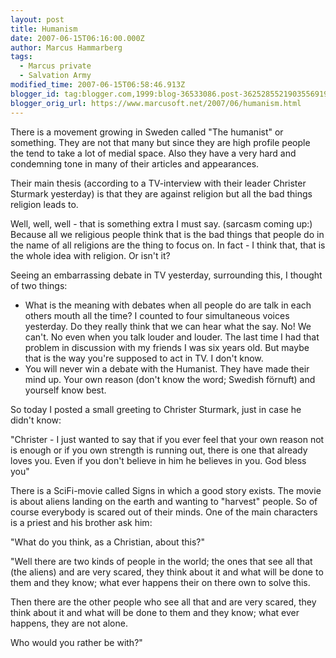 ```yaml
---
layout: post
title: Humanism
date: 2007-06-15T06:16:00.000Z
author: Marcus Hammarberg
tags:
  - Marcus private
  - Salvation Army
modified_time: 2007-06-15T06:58:46.913Z
blogger_id: tag:blogger.com,1999:blog-36533086.post-3625285521903556919
blogger_orig_url: https://www.marcusoft.net/2007/06/humanism.html
---
```


There is a movement growing in Sweden called "The humanist" or something. They are not that many but since they are high profile people the tend to take a lot of medial space. Also they have a very hard and condemning tone in many of their articles and appearances.

Their main thesis (according to a TV-interview with their leader Christer Sturmark yesterday) is that they are against religion but all the bad things religion leads to.

Well, well, well - that is something extra I must say. (sarcasm coming up:) Because all we religious people think that is the bad things that people do in the name of all religions are the thing to focus on. In fact - I think that, that is the whole idea with religion. Or isn't it?

Seeing an embarrassing debate in TV yesterday, surrounding this, I thought of
two things:

- What is the meaning with debates when all people do are talk in each   others mouth all the time? I counted to four simultaneous voices yesterday. Do they really think that we can hear what the say. No! We can't. No even when you talk louder and louder. The last time I had that problem in discussion with my friends I was six years old. But maybe that is the way you're supposed to act in TV. I don't know.
- You will never win a debate with the Humanist. They have made their mind up. Your own reason (don't know the word; Swedish förnuft) and yourself know best.

So today I posted a small greeting to Christer Sturmark, just in case he didn't know:

"Christer - I just wanted to say that if you ever feel that your own reason not is enough or if you own strength is running out, there is one that already loves you. Even if you don't believe in him he believes in you. God bless you"

There is a SciFi-movie called Signs in which a good story exists. The movie is about aliens landing on the earth and wanting to "harvest" people. So of course everybody is scared out of their minds. One of the main characters is a priest and his brother ask him:

"What do you think, as a Christian, about this?"

"Well there are two kinds of people in the world; the ones that see all that (the aliens) and are very scared, they think about it and what will be done to them and they know; what ever happens their on there own to solve this.

Then there are the other people who see all that and are very scared, they think about it and what will be done to them and they know; what ever happens, they are not alone.

Who would you rather be with?"
